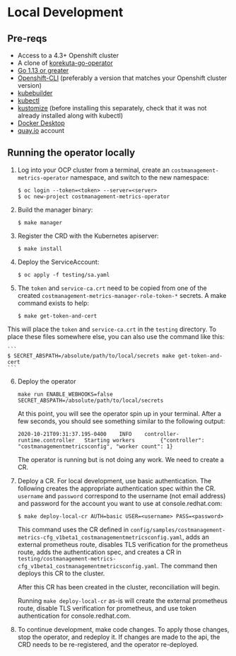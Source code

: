 # Local Development

## Pre-reqs

* Access to a 4.3+ Openshift cluster
* A clone of [korekuta-go-operator](https://github.com/project-costmanagement/costmanagement-metrics-operator)
* [Go 1.13 or greater](https://golang.org/doc/install)
* [Openshift-CLI](https://docs.openshift.com/container-platform/4.5/cli_reference/openshift_cli/getting-started-cli.html) (preferably a version that matches your Openshift cluster version)
* [kubebuilder](https://book.kubebuilder.io/quick-start.html#installation)
* [kubectl](https://kubernetes.io/docs/tasks/tools/install-kubectl/)
* [kustomize](https://kubectl.docs.kubernetes.io/installation/kustomize/) (before installing this separately, check that it was not already installed along with kubectl)
* [Docker Desktop](https://www.docker.com/products/docker-desktop)
* [quay.io](quay.io) account

## Running the operator locally

1. Log into your OCP cluster from a terminal, create an `costmanagement-metrics-operator` namespace, and switch to the new namespace:

    ```
    $ oc login --token=<token> --server=<server>
    $ oc new-project costmanagement-metrics-operator
    ```

2. Build the manager binary:

    ```
    $ make manager
    ```

3. Register the CRD with the Kubernetes apiserver:

    ```
    $ make install
    ```

4. Deploy the ServiceAccount:

    ```
    $ oc apply -f testing/sa.yaml
    ```

5. The `token` and `service-ca.crt` need to be copied from one of the created `costmanagement-metrics-manager-role-token-*` secrets.
A make command exists to help:

    ```
    $ make get-token-and-cert
    ```

This will place the `token` and `service-ca.crt` in the `testing` directory. To place these files somewhere else, you can also use the command like this:

    ```
    $ SECRET_ABSPATH=/absolute/path/to/local/secrets make get-token-and-cert
    ```

6. Deploy the operator

    ```
    make run ENABLE_WEBHOOKS=false SECRET_ABSPATH=/absolute/path/to/local/secrets
    ```

    At this point, you will see the operator spin up in your terminal. After a few seconds, you should see something similar to the following output:
    ```
    2020-10-21T09:31:37.195-0400    INFO    controller-runtime.controller   Starting workers        {"controller": "costmanagementmetricsconfig", "worker count": 1}
    ```
    The operator is running but is not doing any work. We need to create a CR.

7. Deploy a CR. For local development, use basic authentication. The following creates the appropriate authentication spec within the CR. `username` and `password` correspond to the username (not email address) and password for the account you want to use at console.redhat.com:

    ```
    $ make deploy-local-cr AUTH=basic USER=<username> PASS=<password>
    ```
    This command uses the CR defined in `config/samples/costmanagement-metrics-cfg_v1beta1_costmanagementmetricsconfig.yaml`, adds an external prometheus route, disables TLS verification for the prometheus route, adds the authentication spec, and creates a CR in `testing/costmanagement-metrics-cfg_v1beta1_costmanagementmetricsconfig.yaml`. The command then deploys this CR to the cluster.

    After this CR has been created in the cluster, reconciliation will begin.

    Running `make deploy-local-cr` as-is will create the external prometheus route, disable TLS verification for prometheus, and use token authentication for console.redhat.com.

8. To continue development, make code changes. To apply those changes, stop the operator, and redeploy it. If changes are made to the api, the CRD needs to be re-registered, and the operator re-deployed.

